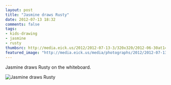 ```yaml
---
layout: post
title: "Jasmine draws Rusty"
date: 2012-07-13 18:32
comments: false
tags: 
- kids-drawing
- jasmine
- rusty
thumbsrc: http://media.eick.us/2012/2012-07-13-3/320x320/2012-06-30at14.29.12.jpg
featured_image: "http://media.eick.us/media/photographs/2012/2012-07-13-3/2012-06-30at14.29.12.jpg"
---
```

Jasmine draws Rusty on the whiteboard.

![Jasmine draws Rusty](http://media.eick.us/media/photographs/2012/2012-07-13-3/2012-06-30at14.29.12.jpg)


